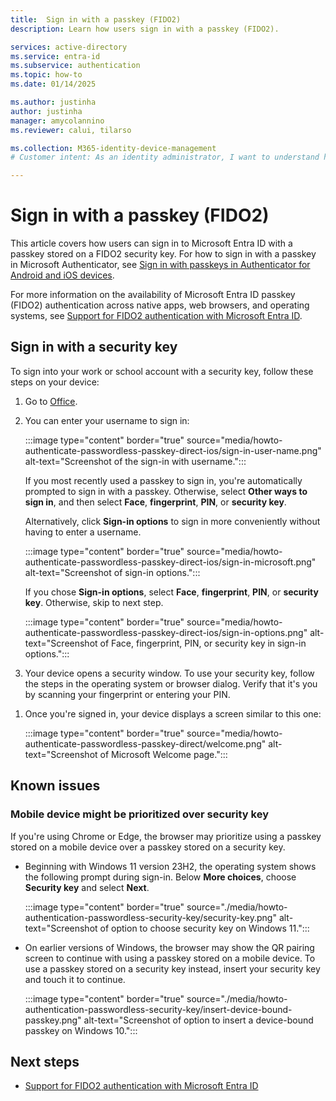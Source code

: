 ```yaml
---
title:  Sign in with a passkey (FIDO2)
description: Learn how users sign in with a passkey (FIDO2).

services: active-directory
ms.service: entra-id 
ms.subservice: authentication
ms.topic: how-to
ms.date: 01/14/2025

ms.author: justinha
author: justinha
manager: amycolannino
ms.reviewer: calui, tilarso

ms.collection: M365-identity-device-management
# Customer intent: As an identity administrator, I want to understand how users will sign in with a security key. 

---
```

# Sign in with a passkey (FIDO2)

This article covers how users can sign in to Microsoft Entra ID with a passkey stored on a FIDO2 security key. For how to sign in with a passkey in Microsoft Authenticator, see [Sign in with passkeys in Authenticator for Android and iOS devices](~/identity/authentication/how-to-sign-in-passkey-authenticator.md).

For more information on the availability of Microsoft Entra ID passkey (FIDO2) authentication across native apps, web browsers, and operating systems, see [Support for FIDO2 authentication with Microsoft Entra ID](~/identity/authentication/concept-fido2-compatibility.md).

## Sign in with a security key

To sign into your work or school account with a security key, follow these steps on your device:

1. Go to [Office](https://www.office.com).

1. You can enter your username to sign in: 

   :::image type="content" border="true" source="media/howto-authenticate-passwordless-passkey-direct-ios/sign-in-user-name.png" alt-text="Screenshot of the sign-in with username.":::

   If you most recently used a passkey to sign in, you're automatically prompted to sign in with a passkey. Otherwise, select **Other ways to sign in**, and then select **Face**, **fingerprint**, **PIN**, or **security key**.

   Alternatively, click **Sign-in options** to sign in more conveniently without having to enter a username. 

   :::image type="content" border="true" source="media/howto-authenticate-passwordless-passkey-direct-ios/sign-in-microsoft.png" alt-text="Screenshot of sign-in options.":::

   If you chose **Sign-in options**, select **Face**, **fingerprint**, **PIN**, or **security key**. Otherwise, skip to next step.

   :::image type="content" border="true" source="media/howto-authenticate-passwordless-passkey-direct-ios/sign-in-options.png" alt-text="Screenshot of Face, fingerprint, PIN, or security key in sign-in options.":::

1. Your device opens a security window. To use your security key, follow the steps in the operating system or browser dialog. Verify that it's you by scanning your fingerprint or entering your PIN.

<!---

  :::image type="content" border="true" source="media/howto-authenticate-passwordless-passkey-direct/device-opens-security-window.png" alt-text="Screenshot showing that the device opens security window.":::

Depending on how your admin has set up your organization's authentication options, you'll see a screen that looks similar to this one. Select **Next** to continue.

  :::image type="content" border="true" source="media/howto-authenticate-passwordless-passkey-direct/sign-in-with-passkey.png" alt-text="Screenshot showing that options for signing in with a passkey.":::

-->

1. Once you're signed in, your device displays a screen similar to this one:

    :::image type="content" border="true" source="media/howto-authenticate-passwordless-passkey-direct/welcome.png" alt-text="Screenshot of Microsoft Welcome page.":::

## Known issues

### Mobile device might be prioritized over security key

If you're using Chrome or Edge, the browser may prioritize using a passkey stored on a mobile device over a passkey stored on a security key. 

- Beginning with Windows 11 version 23H2, the operating system shows the following prompt during sign-in. Below **More choices**, choose **Security key** and select **Next**.

  :::image type="content" border="true" source="./media/howto-authentication-passwordless-security-key/security-key.png" alt-text="Screenshot of option to choose security key on Windows 11."::: 

- On earlier versions of Windows, the browser may show the QR pairing screen to continue with using a passkey stored on a mobile device. To use a passkey stored on a security key instead, insert your security key and touch it to continue. 

  :::image type="content" border="true" source="./media/howto-authentication-passwordless-security-key/insert-device-bound-passkey.png" alt-text="Screenshot of option to insert a device-bound passkey on Windows 10."::: 

## Next steps

- [Support for FIDO2 authentication with Microsoft Entra ID](~/identity/authentication/concept-fido2-compatibility.md)
